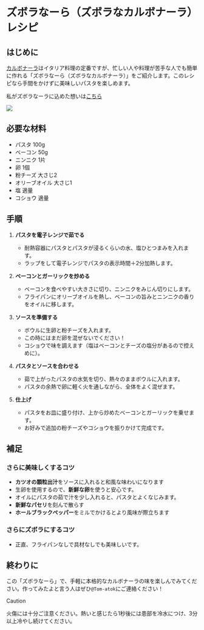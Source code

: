 # ズボラなーら（ズボラなカルボナーラ）レシピ

## はじめに

[カルボナーラ](https://ja.wikipedia.org/wiki/カルボナーラ)はイタリア料理の定番ですが、忙しい人や料理が苦手な人でも簡単に作れる「ズボラなーら（ズボラなカルボナーラ）」をご紹介します。このレシピなら手間をかけずに美味しいパスタを楽しめます。

私がズボラなーラに込めた想いは[こちら](https://tom-atok.github.io/githubpages_instruction/zuboranara/origin.html)

![](/../master/zuboranara/img/zuboranara.png)

## 必要な材料

- パスタ 100g
- ベーコン 50g
- ニンニク 1片
- 卵 1個
- 粉チーズ 大さじ2
- オリーブオイル 大さじ1
- 塩 適量
- コショウ 適量

## 手順

1. **パスタを電子レンジで茹でる**
   - 耐熱容器にパスタとパスタが浸るくらいの水、塩ひとつまみを入れます。
   - ラップをして電子レンジでパスタの表示時間＋2分加熱します。

2. **ベーコンとガーリックを炒める**
   - ベーコンを食べやすい大きさに切り、ニンニクをみじん切りにします。
   - フライパンにオリーブオイルを熱し、ベーコンの旨みとニンニクの香りをオイルに移します。

3. **ソースを準備する**
   - ボウルに生卵と粉チーズを入れます。
   - この時にはまだ卵を混ぜないでください！
   - コショウで味を調えます（塩はベーコンとチーズの塩分があるので控えめに）。

4. **パスタとソースを合わせる**
   - 茹で上がったパスタの水気を切り、熱々のままボウルに入れます。
   - パスタの余熱で卵に軽く火を通しながら、全体をよく混ぜます。

5. **仕上げ**
   - パスタをお皿に盛り付け、上から炒めたベーコンとガーリックを乗せます。
   - お好みで追加の粉チーズやコショウを振りかけて完成です。

## 補足

### さらに美味しくするコツ

- **カツオの顆粒出汁**をソースに入れると和風な味わいになります
- 生卵を使用するので、**新鮮な卵**を使うと安心です。
- オイルにパスタの茹で汁を少し入れると、パスタとよくなじみます。
- **新鮮なパセリ**を刻んで散らす
- **ホールブラックペッパー**をミルでかけるとより風味が際立ちます

### さらにズボラにするコツ

- 正直、フライパンなしで具材なしでも美味しいです。

## 終わりに

この「ズボラなーら」で、手軽に本格的なカルボナーラの味を楽しんでみてください。作ってみたよと言う人はぜひ`@Tom-atok`にご連絡ください！

>[!CAUTION]
>火傷には十分ご注意ください。熱いと感じたら1秒後には患部を冷水につけ、3分以上冷やし続けてください。
